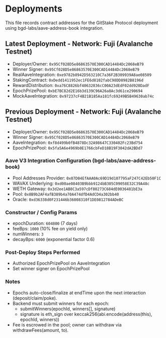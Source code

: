 # Deployments

This file records contract addresses for the GitStake Protocol deployment using bgd-labs/aave-address-book integration.

## Latest Deployment - Network: Fuji (Avalanche Testnet)

- Deployer/Owner: `0x95Cf028D5e86863570E300CAD14484Dc2068eB79`
- Winner Signer: `0x95Cf028D5e86863570E300CAD14484Dc2068eB79`
- RealAaveIntegration: `0xe9782b8942D563210C7a36F2B309939A8ae08509`
- StakingContract: `0xDedd1411952ec1FE6d8102fabC98DD8982B8196d`
- RewardDistribution: `0xa76C8826bf40632836cC00A23dEdF02dd920DadF`
- EpochPrizePool: `0xbE7BC82d2E16b3d139C96A26a8Ac3d61ce290694`
- MockAaveIntegration: `0x97237cF4B21B185Aa181fc69249B5B49630ab74c`

## Previous Deployment - Network: Fuji (Avalanche Testnet)

- Deployer/Owner: `0x95Cf028D5e86863570E300CAD14484Dc2068eB79`
- Winner Signer: `0x95Cf028D5e86863570E300CAD14484Dc2068eB79`
- AaveIntegration: `0xf8d499b0fB4878Dc32A98647C330402Fc23Bd754`
- EpochPrizePool: `0x5fa5A6e4969b0E1766cbFeD18B19F3042dA2BDd7`

### Aave V3 Integration Configuration (bgd-labs/aave-address-book)

- Pool Addresses Provider: `0x07D04EfAAA0Ac69D19d107795aF247C42Eb50F1C`
- WAVAX Underlying: `0xd00ae08403B9bbb9124bB305C09058E32C39A48c`
- WETH Gateway: `0x3d2ee1AB8C3a597cDf80273C684dE0036481bE3a`
- Pool: `0x8B9b2AF4afB389b4a70A474dfD4AdCD4a302bb40`
- Oracle: `0xd36338d0F231446b36008310f1DE0812784ADeBC`

### Constructor / Config Params

- epochDuration: `604800` (7 days)
- feeBps: `1000` (10% fee on yield only)
- numWinners: `3`
- decayBps: `6000` (exponential factor 0.6)

### Post-Deploy Steps Performed

- Authorized EpochPrizePool on AaveIntegration
- Set winner signer on EpochPrizePool

### Notes

- Epochs auto-close/finalize at endTime upon the next interaction (deposit/claim/poke).
- Backend must submit winners for each epoch:
  - submitWinners(epochId, winners[], signature)
  - signature is eth_sign over keccak256(abi.encode(address(this), epochId, winners))
- Fee is escrowed in the pool; owner can withdraw via withdrawFees(amount, to).


